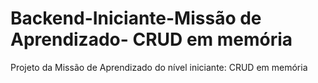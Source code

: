 # Backend-Iniciante-Missão de Aprendizado- CRUD em memória
Projeto da Missão de Aprendizado do nível iniciante: CRUD em memória
